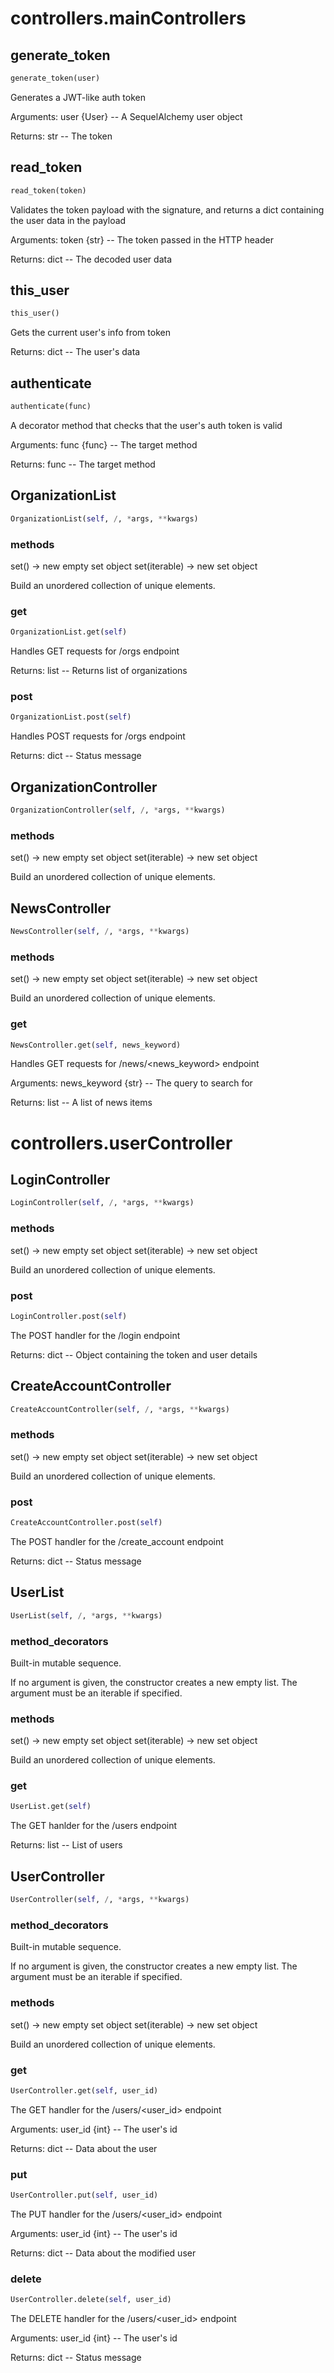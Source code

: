 # controllers.mainControllers

## generate_token
```python
generate_token(user)
```
Generates a JWT-like auth token

Arguments:
    user {User} -- A SequelAlchemy user object

Returns:
    str -- The token

## read_token
```python
read_token(token)
```
Validates the token payload with the signature, and returns
a dict containing the user data in the payload

Arguments:
    token {str} -- The token passed in the HTTP header

Returns:
    dict -- The decoded user data

## this_user
```python
this_user()
```
Gets the current user's info from token

Returns:
    dict -- The user's data

## authenticate
```python
authenticate(func)
```
A decorator method that checks that the user's auth token is valid

Arguments:
    func {func} -- The target method

Returns:
    func -- The target method

## OrganizationList
```python
OrganizationList(self, /, *args, **kwargs)
```

### methods
set() -> new empty set object
set(iterable) -> new set object

Build an unordered collection of unique elements.
### get
```python
OrganizationList.get(self)
```
Handles GET requests for /orgs endpoint

Returns:
    list -- Returns list of organizations

### post
```python
OrganizationList.post(self)
```
Handles POST requests for /orgs endpoint

Returns:
    dict -- Status message

## OrganizationController
```python
OrganizationController(self, /, *args, **kwargs)
```

### methods
set() -> new empty set object
set(iterable) -> new set object

Build an unordered collection of unique elements.
## NewsController
```python
NewsController(self, /, *args, **kwargs)
```

### methods
set() -> new empty set object
set(iterable) -> new set object

Build an unordered collection of unique elements.
### get
```python
NewsController.get(self, news_keyword)
```
Handles GET requests for /news/<news_keyword> endpoint

Arguments:
    news_keyword {str} -- The query to search for

Returns:
    list -- A list of news items

# controllers.userController

## LoginController
```python
LoginController(self, /, *args, **kwargs)
```

### methods
set() -> new empty set object
set(iterable) -> new set object

Build an unordered collection of unique elements.
### post
```python
LoginController.post(self)
```
The POST handler for the /login endpoint

Returns:
    dict -- Object containing the token and user details

## CreateAccountController
```python
CreateAccountController(self, /, *args, **kwargs)
```

### methods
set() -> new empty set object
set(iterable) -> new set object

Build an unordered collection of unique elements.
### post
```python
CreateAccountController.post(self)
```
The POST handler for the /create_account endpoint

Returns:
    dict -- Status message

## UserList
```python
UserList(self, /, *args, **kwargs)
```

### method_decorators
Built-in mutable sequence.

If no argument is given, the constructor creates a new empty list.
The argument must be an iterable if specified.
### methods
set() -> new empty set object
set(iterable) -> new set object

Build an unordered collection of unique elements.
### get
```python
UserList.get(self)
```
The GET hanlder for the /users endpoint

Returns:
    list -- List of users

## UserController
```python
UserController(self, /, *args, **kwargs)
```

### method_decorators
Built-in mutable sequence.

If no argument is given, the constructor creates a new empty list.
The argument must be an iterable if specified.
### methods
set() -> new empty set object
set(iterable) -> new set object

Build an unordered collection of unique elements.
### get
```python
UserController.get(self, user_id)
```
The GET handler for the /users/<user_id> endpoint

Arguments:
    user_id {int} -- The user's id

Returns:
    dict -- Data about the user

### put
```python
UserController.put(self, user_id)
```
The PUT handler for the /users/<user_id> endpoint

Arguments:
    user_id {int} -- The user's id

Returns:
    dict -- Data about the modified user

### delete
```python
UserController.delete(self, user_id)
```
The DELETE handler for the /users/<user_id> endpoint

Arguments:
    user_id {int} -- The user's id

Returns:
    dict -- Status message

